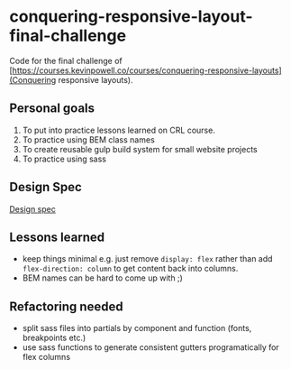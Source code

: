 # conquering-responsive-layout-final-challenge

Code for the final challenge of [https://courses.kevinpowell.co/courses/conquering-responsive-layouts](Conquering responsive layouts).

## Personal goals

1. To put into practice lessons learned on CRL course.
2. To practice using BEM class names
3. To create reusable gulp build system for small website projects
4. To practice using sass

## Design Spec

[Design spec]('assets/images/final-challenge.pdf')

## Lessons learned

* keep things minimal e.g. just remove `display: flex` rather than add `flex-direction: column` to get content back into columns.
* BEM names can be hard to come up with ;)

## Refactoring needed

* split sass files into partials by component and function (fonts, breakpoints etc.)
* use sass functions to generate consistent gutters programatically for flex columns